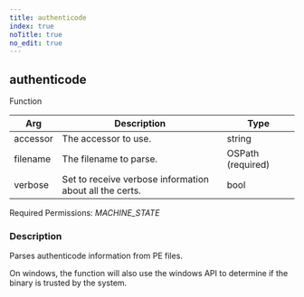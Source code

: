 ```yaml
---
title: authenticode
index: true
noTitle: true
no_edit: true
---
```




<div class="vql_item"></div>


## authenticode
<span class='vql_type pull-right page-header'>Function</span>



<div class="vqlargs"></div>

Arg | Description | Type
----|-------------|-----
accessor|The accessor to use.|string
filename|The filename to parse.|OSPath (required)
verbose|Set to receive verbose information about all the certs.|bool

Required Permissions: 
<i class="linkcolour label pull-right label-success">MACHINE_STATE</i>

### Description

Parses authenticode information from PE files.

On windows, the function will also use the windows API to determine
if the binary is trusted by the system.



